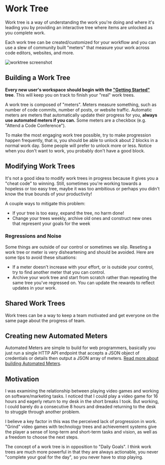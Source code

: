# Work Tree

Work tree is a way of understanding the work you're doing and where it's leading you by providing an interactive tree where items are unlocked as you complete work.

Each work tree can be created/customized for your workflow and you can use a slew of community built "meters" that measure your work across code editors, websites, and more.

![worktree screenshot](https://user-images.githubusercontent.com/1910070/75652962-733d4b00-5c2a-11ea-80b9-cadbe499160c.png)

## Building a Work Tree

**Every new user's workspace should begin with the ["Getting Started"](https://worktree.sh/seveibar/getting-started) tree**. This will keep you on track to finish your "real" work trees.

A work tree is composed of "meters". Meters measure something, such as number of code commits, number of posts, or website traffic. Automatic meters are meters that automatically update their progress for you, **always use automated meters if you can.** Some meters are a checkbox (e.g. "Attend a Code Conference").

To make the most engaging work tree possible, try to make progression happen frequently, that is, you should be able to unlock about 2 blocks in a normal work day. Some people will prefer to unlock more or less. Notice when you don't want to work, you probably don't have a good block.

## Modifying Work Trees

It's not a good idea to modify work trees in progress because it gives you a "cheat code" to winning. Still, sometimes you're working towards a hopeless or too easy tree, maybe it was too ambitious or perhaps you didn't know the true bounds of your productivity!

A couple ways to mitigate this problem:

- If your tree is too easy, expand the tree, no harm done!
- Change your trees weekly, archive old ones and construct new ones that represent your goals for the week

### Regressions and Noise

Some things are outside of our control or sometimes we slip. Reseting a work tree or meter is very disheartening and should be avoided. Here are some tips to avoid these situations:

- If a meter doesn't increase with your effort, or is outside your control, try to find another meter that you can control.
- Archive your work tree and start from scratch rather than repeating the same tree you've regressed on. You can update the rewards to reflect updates in your work.

## Shared Work Trees

Work trees can be a way to keep a team motivated and get everyone on the same page about the progress of team.

## Creating new Automated Meters

Automated Meters are simple to build for web programmers, basically you just run a single HTTP API endpoint that accepts a JSON object of credentials or details then output a JSON array of meters. [Read more about building Automated Meters](https://github.com/seveibar/work-tree/blob/master/docs/BUILDING_AUTOMATED_METERS.md).

## Motivation

I was examining the relationship between playing video games and working on software/marketing tasks. I noticed that I could play a video game for 16 hours and eagerly return to my desk in the short breaks I took. But working, I could barely do a consecutive 8 hours and dreaded returning to the desk to struggle through another problem.

I believe a key factor in this was the perceived lack of progression in work. "Grind" video games with technology trees and achievement systems give the player a sense of long-term and short-term tasks and vision, as well as a freedom to choose the next steps.

The concept of a work tree is in opposition to "Daily Goals". I think work trees are much more powerful in that they are always actionable, you never "complete your goal for the day", so you never have to stop playing.
